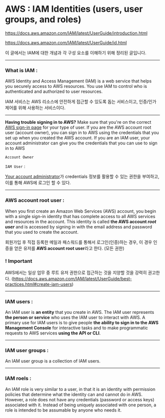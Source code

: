 # AWS : IAM Identities (users, user groups, and roles)

https://docs.aws.amazon.com/IAM/latest/UserGuide/introduction.html

https://docs.aws.amazon.com/IAM/latest/UserGuide/id.html

이 글에서는 IAM에 대한 개념과 각 구성 요소를 이해하기 위해 정리된 글입니다. 

___

### What is IAM :

AWS Identity and Access Management (IAM) is a web service that helps you securely access to AWS resources. You use IAM to control who is authenticated and authorized to user resources.

IAM 서비스는 AWS 리소스에 안전하게 접근할 수 있도록 돕는 서비스이고, 인증/인가 제어를 위해 사용하는 서비스이다.

___

**Having trouble signing in to AWS?** Make sure that you're on the correct [AWS sign-in page](https://docs.aws.amazon.com/IAM/latest/UserGuide/console.html) for your type of user. If you are the AWS account root user (account owner), you can sign in to AWS using the credentials that you set up when you created the AWS account. If you are an IAM user, your account administrator can give you the credentials that you can use to sign in to AWS

`Account Owner` 

`IAM User` : 

<u>Your account administrator</u>가 credentials 정보를 활용할 수 있는 권한을 부여하고, 이를 통해 AWS에 로그인 할 수 있다.

____

### AWS account root user :

When you first create an Amazon Web Services (AWS) account, you begin with a single sign-in identity that has complete access to all AWS services and resources in the account. This identity is called **the AWS account *root user*** and is accessed by signing in with the email address and password that you used to create the account.

회원가입 후 직접 등록한 메일과 패스워드를 통해서 로그인(인증)하는 경우, 이 경우 인증을 얻은 유저를 **AWS account root user**라고 한다. (모든 권한)

### ! Important

AWS에서는 일상 업무 중 루트 유저 권한으로 접근하는 것을 지양할 것을 강력히 권고한다. (https://docs.aws.amazon.com/IAM/latest/UserGuide/best-practices.html#create-iam-users) 

___

### IAM users :

An IAM user is **an entity** that you create in AWS. The IAM user represents **the person or service** who uses the IAM user to interact with AWS. A primary use for IAM users is to give people **the ability to sign in to the AWS Management Console** for interactive tasks and to make programmatic requests to AWS services **using the API or CLI**.

___

### IAM user groups :

An IAM user group is a collection of IAM users. 

___

### IAM roels :

An IAM role is very similar to a user, in that it is an identity with permission policies that determine what the identity can and cannot do in AWS.  However, a role does not have any credentials (password or access keys) associated with it. Instead of being uniquely associated with one person, a role is intended to be assumable by anyone who needs it.

